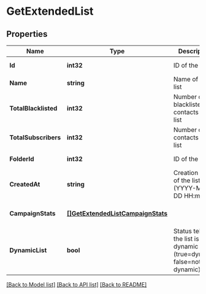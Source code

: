# GetExtendedList

## Properties
Name | Type | Description | Notes
------------ | ------------- | ------------- | -------------
**Id** | **int32** | ID of the list | [default to null]
**Name** | **string** | Name of the list | [default to null]
**TotalBlacklisted** | **int32** | Number of blacklisted contacts in the list | [default to null]
**TotalSubscribers** | **int32** | Number of contacts in the list | [default to null]
**FolderId** | **int32** | ID of the folder | [default to null]
**CreatedAt** | **string** | Creation Date of the list (YYYY-MM-DD HH:mm:ss) | [default to null]
**CampaignStats** | [**[]GetExtendedListCampaignStats**](GetExtendedListCampaignStats.md) |  | [optional] [default to null]
**DynamicList** | **bool** | Status telling if the list is dynamic or not (true&#x3D;dynamic, false&#x3D;not dynamic) | [optional] [default to null]

[[Back to Model list]](../README.md#documentation-for-models) [[Back to API list]](../README.md#documentation-for-api-endpoints) [[Back to README]](../README.md)


